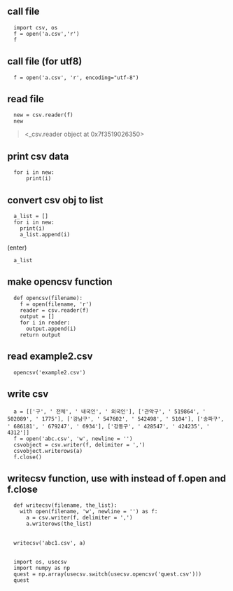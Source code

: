 ## call file
```
  import csv, os
  f = open('a.csv','r')
  f
```

## call file (for utf8)
```
  f = open('a.csv', 'r', encoding="utf-8")
```


## read file
```
  new = csv.reader(f)
  new
```
> <_csv.reader object at 0x7f3519026350>

## print csv data
```
  for i in new:
      print(i)
```

## convert csv obj to list
```
  a_list = []
  for i in new:
    print(i)
    a_list.append(i)
```
(enter)
```
  a_list
```


## make opencsv function
```
  def opencsv(filename):
    f = open(filename, 'r')
    reader = csv.reader(f)
    output = []
    for i in reader:
      output.append(i)
    return output
```


## read example2.csv
```
  opencsv('example2.csv')
```

## write csv
```
  a = [['구', ' 전체', ' 내국인', ' 외국인'], ['관악구', ' 519864', ' 502089', ' 1775'], ['강남구', ' 547602', ' 542498', ' 5104'], ['송파구', ' 686181', ' 679247', ' 6934'], ['강동구', ' 428547', ' 424235', ' 4312']]
  f = open('abc.csv', 'w', newline = '')
  csvobject = csv.writer(f, delimiter = ',')
  csvobject.writerows(a)
  f.close()
```

## writecsv function, use with instead of f.open and f.close
```
  def writecsv(filename, the_list):
    with open(filename, 'w', newline = '') as f:
      a = csv.writer(f, delimiter = ',')
      a.writerows(the_list)
```

##
```
  writecsv('abc1.csv', a)

```


##
```
  import os, usecsv
  import numpy as np
  quest = np.array(usecsv.switch(usecsv.opencsv('quest.csv')))
  quest
```
